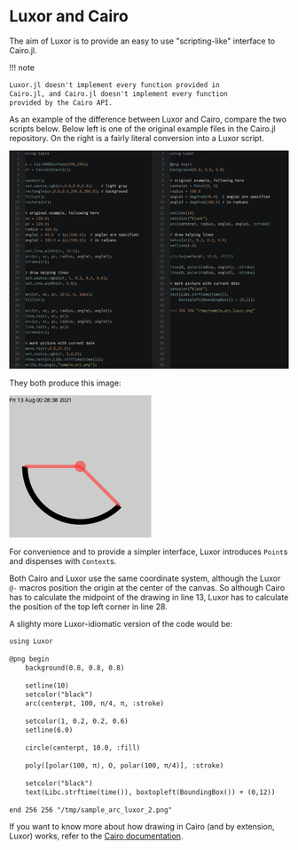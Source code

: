 # Luxor and Cairo

The aim of Luxor is to provide an easy to use
"scripting-like" interface to Cairo.jl.

!!! note

    Luxor.jl doesn't implement every function provided in
    Cairo.jl, and Cairo.jl doesn't implement every function
    provided by the Cairo API.

As an example of the difference between Luxor and Cairo,
compare the two scripts below. Below left is one of
the original example files in the Cairo.jl repository. On the
right is a fairly literal conversion into a Luxor script.

![luxor and cairo](../assets/figures/luxor-cairo.png)

They both produce this image:

![sample arc](../assets/figures/sample_arc.png)

For convenience and to provide a simpler interface, Luxor
introduces `Point`s and dispenses with `Context`s.

Both Cairo and Luxor use the same coordinate system, although the
Luxor `@-` macros position the origin at the center of the
canvas. So although Cairo has to calculate the midpoint of
the drawing in line 13, Luxor has to calculate the position
of the top left corner in line 28.

A slighty more Luxor-idiomatic version of the code would be:

```
using Luxor

@png begin
    background(0.8, 0.8, 0.8)

    setline(10)
    setcolor("black")
    arc(centerpt, 100, π/4, π, :stroke)

    setcolor(1, 0.2, 0.2, 0.6)
    setline(6.0)

    circle(centerpt, 10.0, :fill)

    poly([polar(100, π), O, polar(100, π/4)], :stroke)

    setcolor("black")
    text(Libc.strftime(time()), boxtopleft(BoundingBox()) + (0,12))

end 256 256 "/tmp/sample_arc_luxor_2.png"
```

If you want to know more about how drawing in Cairo (and
by extension, Luxor) works, refer to the [Cairo
documentation](https://cairographics.org/documentation/).
